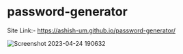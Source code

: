 # password-generator
Site Link:- https://ashish-um.github.io/password-generator/

![Screenshot 2023-04-24 190632](https://user-images.githubusercontent.com/83769253/234012783-220cd97d-d816-485d-9873-8294d8605a50.png)
